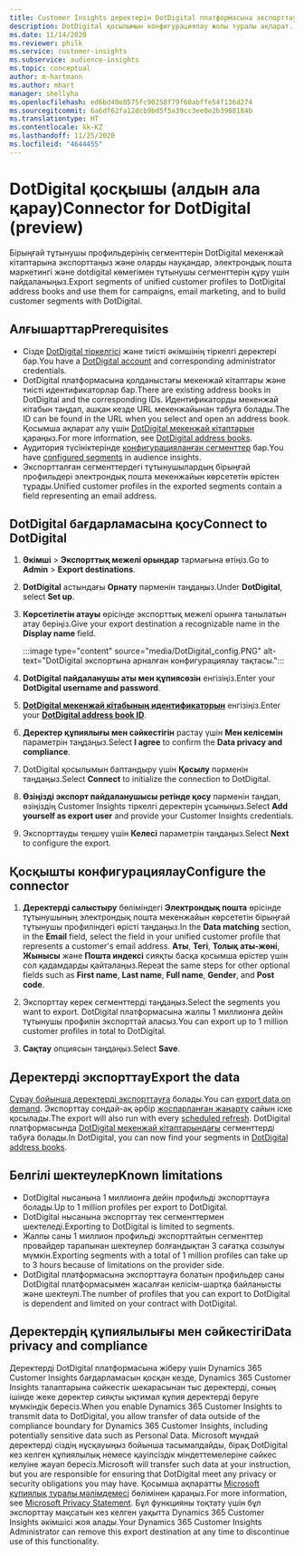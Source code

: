 ```yaml
---
title: Customer Insights деректерін DotDigital платформасына экспорттау
description: DotDigital қосылымын конфигурациялау жолы туралы ақпарат.
ms.date: 11/14/2020
ms.reviewer: philk
ms.service: customer-insights
ms.subservice: audience-insights
ms.topic: conceptual
author: m-hartmann
ms.author: mhart
manager: shellyha
ms.openlocfilehash: ed6bd40e8575fc90258f79f60abffe54f136d274
ms.sourcegitcommit: 6a6df62fa12dcb9bd5f5a39cc3ee0e2b3988184b
ms.translationtype: HT
ms.contentlocale: kk-KZ
ms.lasthandoff: 11/25/2020
ms.locfileid: "4644455"
---
```

# <a name="connector-for-dotdigital-preview"></a><span data-ttu-id="5c5ea-103">DotDigital қосқышы (алдын ала қарау)</span><span class="sxs-lookup"><span data-stu-id="5c5ea-103">Connector for DotDigital (preview)</span></span>

<span data-ttu-id="5c5ea-104">Бірыңғай тұтынушы профильдерінің сегменттерін DotDigital мекенжай кітаптарына экспорттаңыз және оларды науқандар, электрондық пошта маркетингі және dotdigital көмегімен тұтынушы сегменттерін құру үшін пайдаланыңыз.</span><span class="sxs-lookup"><span data-stu-id="5c5ea-104">Export segments of unified customer profiles to DotDigital address books and use them for campaigns, email marketing, and to build customer segments with DotDigital.</span></span> 

## <a name="prerequisites"></a><span data-ttu-id="5c5ea-105">Алғышарттар</span><span class="sxs-lookup"><span data-stu-id="5c5ea-105">Prerequisites</span></span>

-   <span data-ttu-id="5c5ea-106">Сізде [DotDigital тіркелгісі](https://dotdigital.com/) және тиісті әкімшінің тіркелгі деректері бар.</span><span class="sxs-lookup"><span data-stu-id="5c5ea-106">You have a [DotDigital account](https://dotdigital.com/) and corresponding administrator credentials.</span></span>
-   <span data-ttu-id="5c5ea-107">DotDigital платформасына қолданыстағы мекенжай кітаптары және тиісті идентификаторлар бар.</span><span class="sxs-lookup"><span data-stu-id="5c5ea-107">There are existing address books in DotDigital and the corresponding IDs.</span></span> <span data-ttu-id="5c5ea-108">Идентификаторды мекенжай кітабын таңдап, ашқан кезде URL мекенжайынан табуға болады.</span><span class="sxs-lookup"><span data-stu-id="5c5ea-108">The ID can be found in the URL when you select and open an address book.</span></span> <span data-ttu-id="5c5ea-109">Қосымша ақпарат алу үшін [DotDigital мекенжай кітаптарын](https://support.dotdigital.com/hc/articles/212211968-Creating-an-address-book) қараңыз.</span><span class="sxs-lookup"><span data-stu-id="5c5ea-109">For more information, see [DotDigital address books](https://support.dotdigital.com/hc/articles/212211968-Creating-an-address-book).</span></span>
-   <span data-ttu-id="5c5ea-110">Аудитория түсініктерінде [конфигурацияланған сегменттер](segments.md) бар.</span><span class="sxs-lookup"><span data-stu-id="5c5ea-110">You have [configured segments](segments.md) in audience insights.</span></span>
-   <span data-ttu-id="5c5ea-111">Экспортталған сегменттердегі тұтынушылардың бірыңғай профильдері электрондық пошта мекенжайын көрсететін өрістен тұрады.</span><span class="sxs-lookup"><span data-stu-id="5c5ea-111">Unified customer profiles in the exported segments contain a field representing an email address.</span></span>

## <a name="connect-to-dotdigital"></a><span data-ttu-id="5c5ea-112">DotDigital бағдарламасына қосу</span><span class="sxs-lookup"><span data-stu-id="5c5ea-112">Connect to DotDigital</span></span>

1. <span data-ttu-id="5c5ea-113">**Әкімші** > **Экспорттық межелі орындар** тармағына өтіңіз.</span><span class="sxs-lookup"><span data-stu-id="5c5ea-113">Go to **Admin** > **Export destinations**.</span></span>

1. <span data-ttu-id="5c5ea-114">**DotDigital** астындағы **Орнату** пәрменін таңдаңыз.</span><span class="sxs-lookup"><span data-stu-id="5c5ea-114">Under **DotDigital**, select **Set up**.</span></span>

1. <span data-ttu-id="5c5ea-115">**Көрсетілетін атауы** өрісінде экспорттық межелі орынға танылатын атау беріңіз.</span><span class="sxs-lookup"><span data-stu-id="5c5ea-115">Give your export destination a recognizable name in the **Display name** field.</span></span>

   :::image type="content" source="media/DotDigital_config.PNG" alt-text="DotDigital экспортына арналған конфигурациялау тақтасы.":::

1. <span data-ttu-id="5c5ea-117">**DotDigital пайдаланушы аты мен құпиясөзін** енгізіңіз.</span><span class="sxs-lookup"><span data-stu-id="5c5ea-117">Enter your **DotDigital username and password**.</span></span>

1. <span data-ttu-id="5c5ea-118">**[DotDigital мекенжай кітабының идентификаторын](https://support.dotdigital.com/hc/articles/212211968-Creating-an-address-book)** енгізіңіз.</span><span class="sxs-lookup"><span data-stu-id="5c5ea-118">Enter your **[DotDigital address book ID](https://support.dotdigital.com/hc/articles/212211968-Creating-an-address-book)**.</span></span>

1. <span data-ttu-id="5c5ea-119">**Деректер құпиялығы мен сәйкестігін** растау үшін **Мен келісемін** параметрін таңдаңыз.</span><span class="sxs-lookup"><span data-stu-id="5c5ea-119">Select **I agree** to confirm the **Data privacy and compliance**.</span></span>

1. <span data-ttu-id="5c5ea-120">DotDigital қосылымын баптандыру үшін **Қосылу** пәрменін таңдаңыз.</span><span class="sxs-lookup"><span data-stu-id="5c5ea-120">Select **Connect** to initialize the connection to DotDigital.</span></span>

1. <span data-ttu-id="5c5ea-121">**Өзіңізді экспорт пайдаланушысы ретінде қосу** пәрменін таңдап, өзіңіздің Customer Insights тіркелгі деректерін ұсыныңыз.</span><span class="sxs-lookup"><span data-stu-id="5c5ea-121">Select **Add yourself as export user** and provide your Customer Insights credentials.</span></span>

1. <span data-ttu-id="5c5ea-122">Экспорттауды теңшеу үшін **Келесі** параметрін таңдаңыз.</span><span class="sxs-lookup"><span data-stu-id="5c5ea-122">Select **Next** to configure the export.</span></span>

## <a name="configure-the-connector"></a><span data-ttu-id="5c5ea-123">Қосқышты конфигурациялау</span><span class="sxs-lookup"><span data-stu-id="5c5ea-123">Configure the connector</span></span>

1. <span data-ttu-id="5c5ea-124">**Деректерді салыстыру** бөліміндегі **Электрондық пошта** өрісінде тұтынушының электрондық пошта мекенжайын көрсететін бірыңғай тұтынушы профиліндегі өрісті таңдаңыз.</span><span class="sxs-lookup"><span data-stu-id="5c5ea-124">In the **Data matching** section, in the **Email** field, select the field in your unified customer profile that represents a customer's email address.</span></span> <span data-ttu-id="5c5ea-125">**Аты**, **Тегі**, **Толық аты-жөні**, **Жынысы** және **Пошта индексі** сияқты басқа қосымша өрістер үшін сол қадамдарды қайталаңыз.</span><span class="sxs-lookup"><span data-stu-id="5c5ea-125">Repeat the same steps for other optional fields such as **First name**, **Last name**, **Full name**, **Gender**, and **Post code**.</span></span>

1. <span data-ttu-id="5c5ea-126">Экспорттау керек сегменттерді таңдаңыз.</span><span class="sxs-lookup"><span data-stu-id="5c5ea-126">Select the segments you want to export.</span></span> <span data-ttu-id="5c5ea-127">DotDigital платформасына жалпы 1 миллионға дейін тұтынушы профилін экспорттай аласыз.</span><span class="sxs-lookup"><span data-stu-id="5c5ea-127">You can export up to 1 million customer profiles in total to DotDigital.</span></span>

1. <span data-ttu-id="5c5ea-128">**Сақтау** опциясын таңдаңыз.</span><span class="sxs-lookup"><span data-stu-id="5c5ea-128">Select **Save**.</span></span>

## <a name="export-the-data"></a><span data-ttu-id="5c5ea-129">Деректерді экспорттау</span><span class="sxs-lookup"><span data-stu-id="5c5ea-129">Export the data</span></span>

<span data-ttu-id="5c5ea-130">[Сұрау бойынша деректерді экспорттауға](export-destinations.md) болады.</span><span class="sxs-lookup"><span data-stu-id="5c5ea-130">You can [export data on demand](export-destinations.md).</span></span> <span data-ttu-id="5c5ea-131">Экспорттау сондай-ақ әрбір [жоспарланған жаңарту](system.md#schedule-tab) сайын іске қосылады.</span><span class="sxs-lookup"><span data-stu-id="5c5ea-131">The export will also run with every [scheduled refresh](system.md#schedule-tab).</span></span> <span data-ttu-id="5c5ea-132">DotDigital платформасында [DotDigital мекенжай кітаптарындағы](https://support.dotdigital.com/hc/articles/212211968-Creating-an-address-book) сегменттерді табуға болады.</span><span class="sxs-lookup"><span data-stu-id="5c5ea-132">In DotDigital, you can now find your segments in [DotDigital address books](https://support.dotdigital.com/hc/articles/212211968-Creating-an-address-book).</span></span>

## <a name="known-limitations"></a><span data-ttu-id="5c5ea-133">Белгілі шектеулер</span><span class="sxs-lookup"><span data-stu-id="5c5ea-133">Known limitations</span></span>

- <span data-ttu-id="5c5ea-134">DotDigital нысанына 1 миллионға дейін профильді экспорттауға болады.</span><span class="sxs-lookup"><span data-stu-id="5c5ea-134">Up to 1 million profiles per export to DotDigital.</span></span>
- <span data-ttu-id="5c5ea-135">DotDigital нысанына экспорттау тек сегменттермен шектеледі.</span><span class="sxs-lookup"><span data-stu-id="5c5ea-135">Exporting to DotDigital is limited to segments.</span></span>
- <span data-ttu-id="5c5ea-136">Жалпы саны 1 миллион профильді экспорттайтын сегменттер провайдер тарапынан шектеулер болғандықтан 3 сағатқа созылуы мүмкін.</span><span class="sxs-lookup"><span data-stu-id="5c5ea-136">Exporting segments with a total of 1 million profiles can take up to 3 hours because of limitations on the provider side.</span></span> 
- <span data-ttu-id="5c5ea-137">DotDigital платформасына экспорттауға болатын профильдер саны DotDigital платформасымен жасалған келісім-шартқа байланысты және шектеулі.</span><span class="sxs-lookup"><span data-stu-id="5c5ea-137">The number of profiles that you can export to DotDigital is dependent and limited on your contract with DotDigital.</span></span>

## <a name="data-privacy-and-compliance"></a><span data-ttu-id="5c5ea-138">Деректердің құпиялылығы мен сәйкестігі</span><span class="sxs-lookup"><span data-stu-id="5c5ea-138">Data privacy and compliance</span></span>

<span data-ttu-id="5c5ea-139">Деректерді DotDigital платформасына жіберу үшін Dynamics 365 Customer Insights бағдарламасын қосқан кезде, Dynamics 365 Customer Insights талаптарына сәйкестік шекарасынан тыс деректерді, соның ішінде жеке деректер сияқты ықтимал құпия деректерді беруге мүмкіндік бересіз.</span><span class="sxs-lookup"><span data-stu-id="5c5ea-139">When you enable Dynamics 365 Customer Insights to transmit data to DotDigital, you allow transfer of data outside of the compliance boundary for Dynamics 365 Customer Insights, including potentially sensitive data such as Personal Data.</span></span> <span data-ttu-id="5c5ea-140">Microsoft мұндай деректерді сіздің нұсқауыңыз бойынша тасымалдайды, бірақ DotDigital кез келген құпиялылық немесе қауіпсіздік міндеттемелеріне сәйкес келуіне жауап бересіз.</span><span class="sxs-lookup"><span data-stu-id="5c5ea-140">Microsoft will transfer such data at your instruction, but you are responsible for ensuring that DotDigital meet any privacy or security obligations you may have.</span></span> <span data-ttu-id="5c5ea-141">Қосымша ақпаратты [Microsoft құпиялық туралы мәлімдемесі](https://go.microsoft.com/fwlink/?linkid=396732) бөлімінен қараңыз.</span><span class="sxs-lookup"><span data-stu-id="5c5ea-141">For more information, see [Microsoft Privacy Statement](https://go.microsoft.com/fwlink/?linkid=396732).</span></span>
<span data-ttu-id="5c5ea-142">Бұл функцияны тоқтату үшін бұл экспорттау мақсатын кез келген уақытта Dynamics 365 Customer Insights әкімшісі жоя алады.</span><span class="sxs-lookup"><span data-stu-id="5c5ea-142">Your Dynamics 365 Customer Insights Administrator can remove this export destination at any time to discontinue use of this functionality.</span></span>
